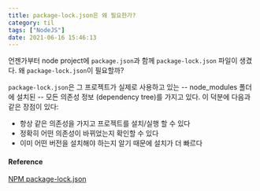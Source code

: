 ```yaml
---
title: package-lock.json은 왜 필요한가?
category: til
tags: ["NodeJS"]
date: 2021-06-16 15:46:13
---
```


언젠가부터 node project에 `package.json`과 함께 `package-lock.json` 파일이 생겼다. 왜 `package-lock.json`이 필요할까?

`package-lock.json`은 그 프로젝트가 실제로 사용하고 있는 -- node_modules 폴더에 설치된 -- 모든 의존성 정보 (dependency tree)를 가지고 있다. 이 덕분에 다음과 같은 장점이 있다:

- 항상 같은 의존성을 가지고 프로젝트를 설치/실행 할 수 있다
- 정확히 어떤 의존성이 바뀌었는지 확인할 수 있다
- 이미 어떤 버전을 설치해야 하는지 알기 때문에 설치가 더 빠르다

#### Reference
[NPM package-lock.json](https://docs.npmjs.com/cli/v7/configuring-npm/package-lock-json)